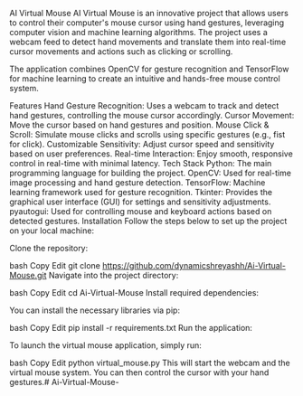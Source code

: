 AI Virtual Mouse
AI Virtual Mouse is an innovative project that allows users to control their computer's mouse cursor using hand gestures, leveraging computer vision and machine learning algorithms. The project uses a webcam feed to detect hand movements and translate them into real-time cursor movements and actions such as clicking or scrolling.

The application combines OpenCV for gesture recognition and TensorFlow for machine learning to create an intuitive and hands-free mouse control system.

Features
Hand Gesture Recognition: Uses a webcam to track and detect hand gestures, controlling the mouse cursor accordingly.
Cursor Movement: Move the cursor based on hand gestures and position.
Mouse Click & Scroll: Simulate mouse clicks and scrolls using specific gestures (e.g., fist for click).
Customizable Sensitivity: Adjust cursor speed and sensitivity based on user preferences.
Real-time Interaction: Enjoy smooth, responsive control in real-time with minimal latency.
Tech Stack
Python: The main programming language for building the project.
OpenCV: Used for real-time image processing and hand gesture detection.
TensorFlow: Machine learning framework used for gesture recognition.
Tkinter: Provides the graphical user interface (GUI) for settings and sensitivity adjustments.
pyautogui: Used for controlling mouse and keyboard actions based on detected gestures.
Installation
Follow the steps below to set up the project on your local machine:

Clone the repository:

bash
Copy
Edit
git clone https://github.com/dynamicshreyashh/Ai-Virtual-Mouse.git
Navigate into the project directory:

bash
Copy
Edit
cd Ai-Virtual-Mouse
Install required dependencies:

You can install the necessary libraries via pip:

bash
Copy
Edit
pip install -r requirements.txt
Run the application:

To launch the virtual mouse application, simply run:

bash
Copy
Edit
python virtual_mouse.py
This will start the webcam and the virtual mouse system. You can then control the cursor with your hand gestures.# Ai-Virtual-Mouse-
